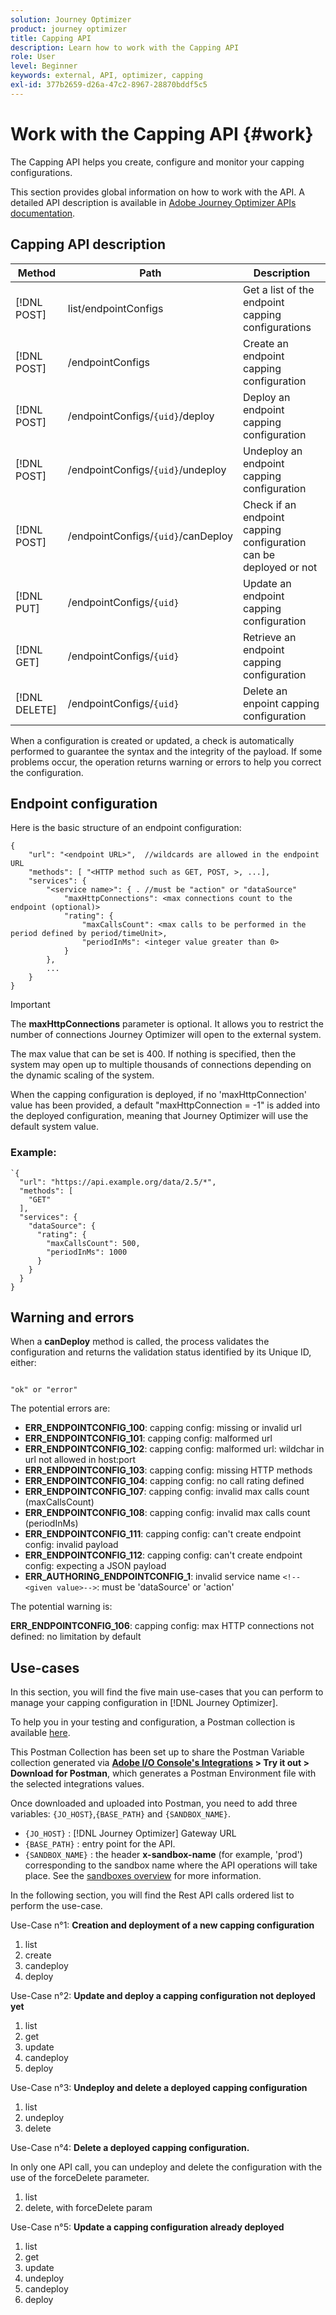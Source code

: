 ```yaml
---
solution: Journey Optimizer
product: journey optimizer
title: Capping API
description: Learn how to work with the Capping API
role: User
level: Beginner
keywords: external, API, optimizer, capping
exl-id: 377b2659-d26a-47c2-8967-28870bddf5c5
---
```

# Work with the Capping API {#work}

The Capping API helps you create, configure and monitor your capping configurations.

This section provides global information on how to work with the API. A detailed API description is available in [Adobe Journey Optimizer APIs documentation](https://developer.adobe.com/journey-optimizer-apis/).

## Capping API description

| Method  | Path   | Description   |
|---|---|---|
| [!DNL POST] | list/endpointConfigs  | Get a list of the endpoint capping configurations |
| [!DNL POST] | /endpointConfigs  | Create an endpoint capping configuration |
| [!DNL POST] | /endpointConfigs/`{uid}`/deploy  | Deploy an endpoint capping configuration |
| [!DNL POST] | /endpointConfigs/`{uid}`/undeploy  | Undeploy an endpoint capping configuration |
| [!DNL POST] | /endpointConfigs/`{uid}`/canDeploy  | Check if an endpoint capping configuration can be deployed or not |
| [!DNL PUT] | /endpointConfigs/`{uid}` | Update an endpoint capping configuration |
| [!DNL GET] | /endpointConfigs/`{uid}` | Retrieve an endpoint capping configuration |
| [!DNL DELETE] | /endpointConfigs/`{uid}` | Delete an enpoint capping configuration |

When a configuration is created or updated, a check is automatically performed to guarantee the syntax and the integrity of the payload.
If some problems occur, the operation returns warning or errors to help you correct the configuration.

## Endpoint configuration

Here is the basic structure of an endpoint configuration:

```
{
    "url": "<endpoint URL>",  //wildcards are allowed in the endpoint URL
    "methods": [ "<HTTP method such as GET, POST, >, ...],
    "services": {
        "<service name>": { . //must be "action" or "dataSource" 
            "maxHttpConnections": <max connections count to the endpoint (optional)>
            "rating": {          
                "maxCallsCount": <max calls to be performed in the period defined by period/timeUnit>,
                "periodInMs": <integer value greater than 0>
            }
        },
        ...
    }
}
```

>[!IMPORTANT]
>
>The **maxHttpConnections** parameter is optional. It allows you to restrict the number of connections Journey Optimizer will open to the external system.
>
>The max value that can be set is 400. If nothing is specified, then the system may open up to multiple thousands of connections depending on the dynamic scaling of the system.
>
>When the capping configuration is deployed, if no 'maxHttpConnection' value has been provided, a default "maxHttpConnection = -1" is added into the deployed configuration, meaning that Journey Optimizer will use the default system value.

### Example:

```
`{
  "url": "https://api.example.org/data/2.5/*",
  "methods": [
    "GET"
  ],
  "services": {
    "dataSource": {
      "rating": {
        "maxCallsCount": 500,
        "periodInMs": 1000
      }
    }
  }
}
```

## Warning and errors 

When a **canDeploy** method is called, the process validates the configuration and returns the validation status identified by its Unique ID, either:

```

"ok" or "error"

```

The potential errors are:

* **ERR_ENDPOINTCONFIG_100**: capping config: missing or invalid url
* **ERR_ENDPOINTCONFIG_101**: capping config: malformed url
* **ERR_ENDPOINTCONFIG_102**: capping config: malformed url: wildchar in url not allowed in host:port
* **ERR_ENDPOINTCONFIG_103**: capping config: missing HTTP methods
* **ERR_ENDPOINTCONFIG_104**: capping config: no call rating defined
* **ERR_ENDPOINTCONFIG_107**: capping config: invalid max calls count (maxCallsCount)
* **ERR_ENDPOINTCONFIG_108**: capping config: invalid max calls count (periodInMs)
* **ERR_ENDPOINTCONFIG_111**: capping config: can't create endpoint config: invalid payload
* **ERR_ENDPOINTCONFIG_112**: capping config: can't create endpoint config: expecting a JSON payload
* **ERR_AUTHORING_ENDPOINTCONFIG_1**: invalid service name `<!--<given value>-->`: must be 'dataSource' or 'action'

The potential warning is:

**ERR_ENDPOINTCONFIG_106**: capping config: max HTTP connections not defined: no limitation by default

## Use-cases

In this section, you will find the five main use-cases that you can perform to manage your capping configuration in [!DNL Journey Optimizer].

To help you in your testing and configuration, a Postman collection is available [here](https://github.com/AdobeDocs/JourneyAPI/blob/master/postman-collections/Journeys_Capping-API_postman-collection.json).

This Postman Collection has been set up to share the Postman Variable collection generated via __[Adobe I/O Console's Integrations](https://console.adobe.io/integrations) > Try it out > Download for Postman__, which generates a Postman Environment file with the selected integrations values.

Once downloaded and uploaded into Postman, you need to add three variables: `{JO_HOST}`,`{BASE_PATH}` and `{SANDBOX_NAME}`.
* `{JO_HOST}` : [!DNL Journey Optimizer] Gateway URL
* `{BASE_PATH}` : entry point for the API.
* `{SANDBOX_NAME}` : the header **x-sandbox-name** (for example, 'prod') corresponding to the sandbox name where the API operations will take place. See the [sandboxes overview](https://experienceleague.adobe.com/docs/experience-platform/sandbox/home.html) for more information. 

In the following section, you will find the Rest API calls ordered list to perform the use-case.

Use-Case n°1: **Creation and deployment of a new capping configuration**

1. list
1. create
1. candeploy
1. deploy

Use-Case n°2: **Update and deploy a capping configuration not deployed yet**

1. list
1. get
1. update
1. candeploy
1. deploy

Use-Case n°3: **Undeploy and delete a deployed capping configuration**

1. list
1. undeploy
1. delete

Use-Case n°4: **Delete a deployed capping configuration.**

In only one API call, you can undeploy and delete the configuration with the use of the forceDelete parameter.
1. list
1. delete, with forceDelete param

Use-Case n°5: **Update a capping configuration already deployed**

1. list
1. get
1. update
1. undeploy
1. candeploy
1. deploy
